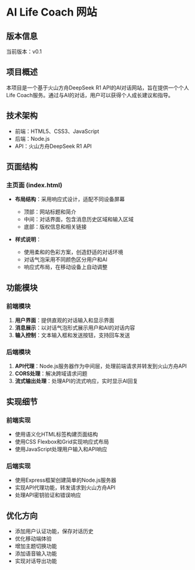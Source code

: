 # AI Life Coach 网站

## 版本信息
当前版本：v0.1

## 项目概述
本项目是一个基于火山方舟DeepSeek R1 API的AI对话网站，旨在提供一个个人Life Coach服务。通过与AI的对话，用户可以获得个人成长建议和指导。

## 技术架构
- 前端：HTML5、CSS3、JavaScript
- 后端：Node.js
- API：火山方舟DeepSeek R1 API

## 页面结构

### 主页面 (index.html)
- **布局结构**：采用响应式设计，适配不同设备屏幕
  - 顶部：网站标题和简介
  - 中间：对话界面，包含消息历史区域和输入区域
  - 底部：版权信息和相关链接

- **样式说明**：
  - 使用柔和的色彩方案，创造舒适的对话环境
  - 对话气泡采用不同颜色区分用户和AI
  - 响应式布局，在移动设备上自动调整

## 功能模块

### 前端模块
1. **用户界面**：提供直观的对话输入和显示界面
2. **消息展示**：以对话气泡形式展示用户和AI的对话内容
3. **输入控制**：文本输入框和发送按钮，支持回车发送

### 后端模块
1. **API代理**：Node.js服务器作为中间层，处理前端请求并转发到火山方舟API
2. **CORS处理**：解决跨域请求问题
3. **流式输出处理**：处理API的流式响应，实时显示AI回复

## 实现细节

### 前端实现
- 使用语义化HTML标签构建页面结构
- 使用CSS Flexbox和Grid实现响应式布局
- 使用JavaScript处理用户输入和API响应

### 后端实现
- 使用Express框架创建简单的Node.js服务器
- 实现API代理功能，转发请求到火山方舟API
- 处理API密钥验证和错误响应

## 优化方向
- 添加用户认证功能，保存对话历史
- 优化移动端体验
- 增加主题切换功能
- 添加语音输入功能
- 实现对话导出功能